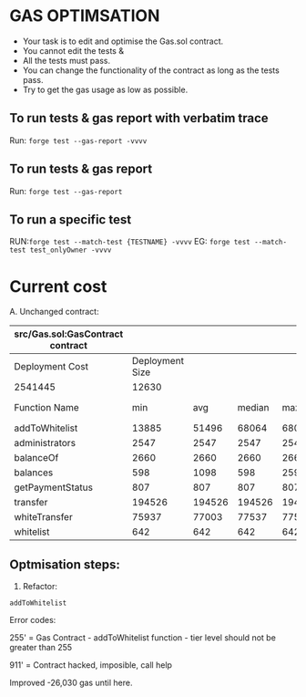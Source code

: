 # GAS OPTIMSATION

- Your task is to edit and optimise the Gas.sol contract.
- You cannot edit the tests &
- All the tests must pass.
- You can change the functionality of the contract as long as the tests pass.
- Try to get the gas usage as low as possible.

## To run tests & gas report with verbatim trace

Run: `forge test --gas-report -vvvv`

## To run tests & gas report

Run: `forge test --gas-report`

## To run a specific test

RUN:`forge test --match-test {TESTNAME} -vvvv`
EG: `forge test --match-test test_onlyOwner -vvvv`

# Current cost

A. Unchanged contract:

| src/Gas.sol:GasContract contract |                 |        |        |        |         |
| -------------------------------- | --------------- | ------ | ------ | ------ | ------- |
| Deployment Cost                  | Deployment Size |        |        |        |         |
| 2541445                          | 12630           |        |        |        |         |
| Function Name                    | min             | avg    | median | max    | # calls |
| addToWhitelist                   | 13885           | 51496  | 68064  | 68084  | 7       |
| administrators                   | 2547            | 2547   | 2547   | 2547   | 5       |
| balanceOf                        | 2660            | 2660   | 2660   | 2660   | 3       |
| balances                         | 598             | 1098   | 598    | 2598   | 4       |
| getPaymentStatus                 | 807             | 807    | 807    | 807    | 1       |
| transfer                         | 194526          | 194526 | 194526 | 194526 | 3       |
| whiteTransfer                    | 75937           | 77003  | 77537  | 77537  | 3       |
| whitelist                        | 642             | 642    | 642    | 642    | 2       |

## Optmisation steps:

1. Refactor:

`addToWhitelist`

Error codes:

255' = Gas Contract - addToWhitelist function - tier level should not be greater than 255

911' = Contract hacked, imposible, call help

Improved -26,030 gas until here.
